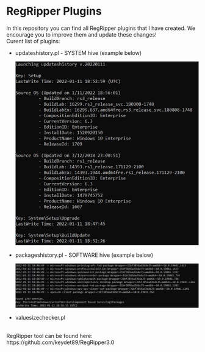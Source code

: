 # RegRipper Plugins

In this repository you can find all RegRipper plugins that I have created. We encourage you to improve them and update these changes!
</br>
Curent list of plugins:

- updateshistory.pl - SYSTEM hive (example below)

  ![alt text](https://github.com/gajos112/RegRipperPlugins/blob/main/Images/updateshistory_plugin.JPG?raw=true)


- packageshistory.pl - SOFTWARE hive (example below)

  ![alt text](https://github.com/gajos112/RegRipperPlugins/blob/main/Images/packageshistory_plugin.JPG?raw=true)

- valuesizechecker.pl


</br>
RegRipper tool can be found here: https://github.com/keydet89/RegRipper3.0
